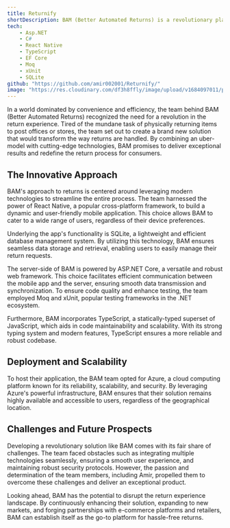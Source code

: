 ```yaml
---
title: Returnify
shortDescription: BAM (Better Automated Returns) is a revolutionary platform that transforms the return process. Using React Native and ASP.NET Core, BAM offers a seamless mobile app experience. Led by Amir Afshari, the team aims to disrupt the industry by providing convenient and efficient returns for consumers.
tech: 
    - Asp.NET
    - C#
    - React Native
    - TypeScript
    - EF Core
    - Moq
    - xUnit
    - SQLite
github: "https://github.com/amir002001/Returnify/"
image: "https://res.cloudinary.com/df3h8ffly/image/upload/v1684097011/portfolio/returnify.webp"
---
```


In a world dominated by convenience and efficiency, the team behind BAM (Better Automated Returns) recognized the need for a revolution in the return experience. Tired of the mundane task of physically returning items to post offices or stores, the team set out to create a brand new solution that would transform the way returns are handled. By combining an uber-model with cutting-edge technologies, BAM promises to deliver exceptional results and redefine the return process for consumers.

The Innovative Approach
-----------------------

BAM's approach to returns is centered around leveraging modern technologies to streamline the entire process. The team harnessed the power of React Native, a popular cross-platform framework, to build a dynamic and user-friendly mobile application. This choice allows BAM to cater to a wide range of users, regardless of their device preferences.

Underlying the app's functionality is SQLite, a lightweight and efficient database management system. By utilizing this technology, BAM ensures seamless data storage and retrieval, enabling users to easily manage their return requests.

The server-side of BAM is powered by ASP.NET Core, a versatile and robust web framework. This choice facilitates efficient communication between the mobile app and the server, ensuring smooth data transmission and synchronization. To ensure code quality and enhance testing, the team employed Moq and xUnit, popular testing frameworks in the .NET ecosystem.

Furthermore, BAM incorporates TypeScript, a statically-typed superset of JavaScript, which aids in code maintainability and scalability. With its strong typing system and modern features, TypeScript ensures a more reliable and robust codebase.

Deployment and Scalability
--------------------------

To host their application, the BAM team opted for Azure, a cloud computing platform known for its reliability, scalability, and security. By leveraging Azure's powerful infrastructure, BAM ensures that their solution remains highly available and accessible to users, regardless of the geographical location.

Challenges and Future Prospects
-------------------------------

Developing a revolutionary solution like BAM comes with its fair share of challenges. The team faced obstacles such as integrating multiple technologies seamlessly, ensuring a smooth user experience, and maintaining robust security protocols. However, the passion and determination of the team members, including Amir, propelled them to overcome these challenges and deliver an exceptional product.

Looking ahead, BAM has the potential to disrupt the return experience landscape. By continuously enhancing their solution, expanding to new markets, and forging partnerships with e-commerce platforms and retailers, BAM can establish itself as the go-to platform for hassle-free returns.

